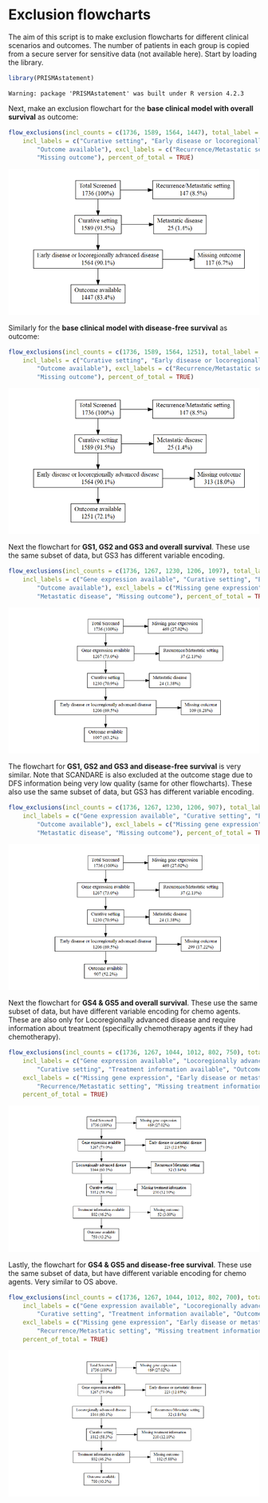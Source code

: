 Exclusion flowcharts
================

The aim of this script is to make exclusion flowcharts for different
clinical scenarios and outcomes. The number of patients in each group is
copied from a secure server for sensitive data (not available here).
Start by loading the library.

``` r
library(PRISMAstatement)
```

    Warning: package 'PRISMAstatement' was built under R version 4.2.3

Next, make an exclusion flowchart for the **base clinical model with
overall survival** as outcome:

``` r
flow_exclusions(incl_counts = c(1736, 1589, 1564, 1447), total_label = "Total Screened",
    incl_labels = c("Curative setting", "Early disease or locoregionally advanced disease",
        "Outcome available"), excl_labels = c("Recurrence/Metastatic setting", "Metastatic disease",
        "Missing outcome"), percent_of_total = TRUE)
```

![](Exclusion_flowcharts_markdown_files/figure-gfm/base%20clinical%20OS-1.png)<!-- -->

Similarly for the **base clinical model with disease-free survival** as
outcome:

``` r
flow_exclusions(incl_counts = c(1736, 1589, 1564, 1251), total_label = "Total Screened",
    incl_labels = c("Curative setting", "Early disease or locoregionally advanced disease",
        "Outcome available"), excl_labels = c("Recurrence/Metastatic setting", "Metastatic disease",
        "Missing outcome"), percent_of_total = TRUE)
```

![](Exclusion_flowcharts_markdown_files/figure-gfm/base%20clinical%20dfs-1.png)<!-- -->

Next the flowchart for **GS1, GS2 and GS3 and overall survival**. These
use the same subset of data, but GS3 has different variable encoding.

``` r
flow_exclusions(incl_counts = c(1736, 1267, 1230, 1206, 1097), total_label = "Total Screened",
    incl_labels = c("Gene expression available", "Curative setting", "Early disease or locoregionally advanced disease",
        "Outcome available"), excl_labels = c("Missing gene expression", "Recurrence/Metastatic setting",
        "Metastatic disease", "Missing outcome"), percent_of_total = TRUE)
```

![](Exclusion_flowcharts_markdown_files/figure-gfm/GS1%20GS2%20GS3%20OS-1.png)<!-- -->

The flowchart for **GS1, GS2 and GS3 and disease-free survival** is very
similar. Note that SCANDARE is also excluded at the outcome stage due to
DFS information being very low quality (same for other flowcharts).
These also use the same subset of data, but GS3 has different variable
encoding.

``` r
flow_exclusions(incl_counts = c(1736, 1267, 1230, 1206, 907), total_label = "Total Screened",
    incl_labels = c("Gene expression available", "Curative setting", "Early disease or locoregionally advanced disease",
        "Outcome available"), excl_labels = c("Missing gene expression", "Recurrence/Metastatic setting",
        "Metastatic disease", "Missing outcome"), percent_of_total = TRUE)
```

![](Exclusion_flowcharts_markdown_files/figure-gfm/GS1%20GS2%20GS3%20DFS-1.png)<!-- -->

Next the flowchart for **GS4 & GS5 and overall survival**. These use the
same subset of data, but have different variable encoding for chemo
agents. These are also only for Locoregionally advanced disease and
require information about treatment (specifically chemotherapy agents if
they had chemotherapy).

``` r
flow_exclusions(incl_counts = c(1736, 1267, 1044, 1012, 802, 750), total_label = "Total Screened",
    incl_labels = c("Gene expression available", "Locoregionally advanced disease",
        "Curative setting", "Treatment information available", "Outcome available"),
    excl_labels = c("Missing gene expression", "Early disease or metastatic disease",
        "Recurrence/Metastatic setting", "Missing treatment information", "Missing outcome"),
    percent_of_total = TRUE)
```

![](Exclusion_flowcharts_markdown_files/figure-gfm/GS4%20GS5%20OS-1.png)<!-- -->

Lastly, the flowchart for **GS4 & GS5 and disease-free survival**. These
use the same subset of data, but have different variable encoding for
chemo agents. Very similar to OS above.

``` r
flow_exclusions(incl_counts = c(1736, 1267, 1044, 1012, 802, 700), total_label = "Total Screened",
    incl_labels = c("Gene expression available", "Locoregionally advanced disease",
        "Curative setting", "Treatment information available", "Outcome available"),
    excl_labels = c("Missing gene expression", "Early disease or metastatic disease",
        "Recurrence/Metastatic setting", "Missing treatment information", "Missing outcome"),
    percent_of_total = TRUE)
```

![](Exclusion_flowcharts_markdown_files/figure-gfm/GS4%20GS5%20DFS-1.png)<!-- -->
